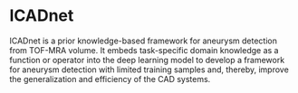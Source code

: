 # ICADnet
ICADnet is  a prior knowledge-based framework for aneurysm detection from TOF-MRA volume.  It embeds task-specific domain knowledge as a function or operator into the deep learning model to develop a framework for aneurysm detection with limited training samples and, thereby, improve the generalization and  efficiency of the CAD systems. 

